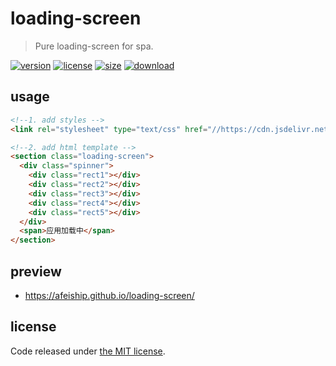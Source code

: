 # loading-screen
> Pure loading-screen for spa.

[![version][version-image]][version-url]
[![license][license-image]][license-url]
[![size][size-image]][size-url]
[![download][download-image]][download-url]

## usage
```html
<!--1. add styles -->
<link rel="stylesheet" type="text/css" href="//https://cdn.jsdelivr.net/npm/@feizheng/loading-screen/dist/index.css"/>

<!--2. add html template -->
<section class="loading-screen">
  <div class="spinner">
    <div class="rect1"></div>
    <div class="rect2"></div>
    <div class="rect3"></div>
    <div class="rect4"></div>
    <div class="rect5"></div>
  </div>
  <span>应用加载中</span>
</section>
```

## preview
- https://afeiship.github.io/loading-screen/

## license
Code released under [the MIT license](https://github.com/afeiship/loading-screen/blob/master/LICENSE.txt).

[version-image]: https://img.shields.io/npm/v/@feizheng/loading-screen
[version-url]: https://npmjs.org/package/@feizheng/loading-screen

[license-image]: https://img.shields.io/npm/l/@feizheng/loading-screen
[license-url]: https://github.com/afeiship/loading-screen/blob/master/LICENSE.txt

[size-image]: https://img.shields.io/bundlephobia/minzip/@feizheng/loading-screen
[size-url]: https://github.com/afeiship/loading-screen/blob/master/dist/loading-screen.min.js

[download-image]: https://img.shields.io/npm/dm/@feizheng/loading-screen
[download-url]: https://www.npmjs.com/package/@feizheng/loading-screen
